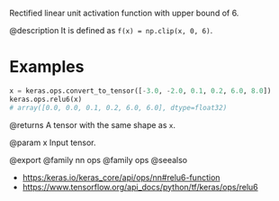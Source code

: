 Rectified linear unit activation function with upper bound of 6.

@description
It is defined as `f(x) = np.clip(x, 0, 6)`.

# Examples
```python
x = keras.ops.convert_to_tensor([-3.0, -2.0, 0.1, 0.2, 6.0, 8.0])
keras.ops.relu6(x)
# array([0.0, 0.0, 0.1, 0.2, 6.0, 6.0], dtype=float32)
```

@returns
A tensor with the same shape as `x`.

@param x
Input tensor.

@export
@family nn ops
@family ops
@seealso
+ <https:/keras.io/keras_core/api/ops/nn#relu6-function>
+ <https://www.tensorflow.org/api_docs/python/tf/keras/ops/relu6>
